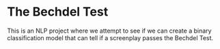 # The Bechdel Test
 This is an NLP project where we attempt to see if we can create a binary classification model that can tell if a screenplay passes the Bechdel Test.
